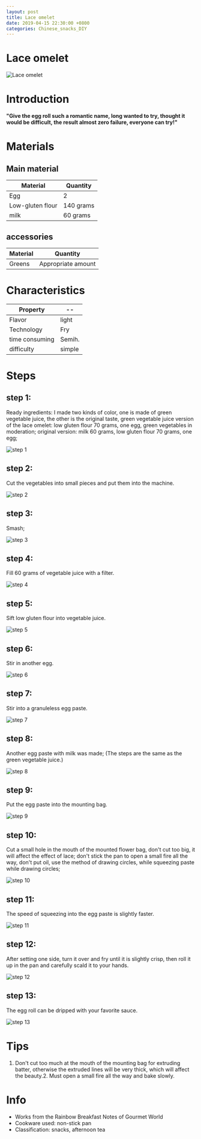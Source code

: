```yaml
---
layout: post
title: Lace omelet
date: 2019-04-15 22:30:00 +0800
categories: Chinese_snacks_DIY
---
```


# Lace omelet

![Lace omelet]({{site.baseurl}}/img/404049/404049.jpg)

# Introduction

**"Give the egg roll such a romantic name, long wanted to try, thought it would be difficult, the result almost zero failure, everyone can try!"**

# Materials


## Main material

Material|Quantity
--|--
Egg|2
Low-gluten flour|140 grams
milk|60 grams

## accessories

Material|Quantity
--|--
Greens|Appropriate amount

# Characteristics

Property|--
--|--
Flavor|light
Technology|Fry
time consuming|Semih.
difficulty|simple

# Steps

## step 1:

Ready ingredients: I made two kinds of color, one is made of green vegetable juice, the other is the original taste, green vegetable juice version of the lace omelet: low gluten flour 70 grams, one egg, green vegetables in moderation; original version: milk 60 grams, low gluten flour 70 grams, one egg;

![step 1]({{site.baseurl}}/img/404049/1.jpg)

## step 2:

Cut the vegetables into small pieces and put them into the machine.

![step 2]({{site.baseurl}}/img/404049/2.jpg)

## step 3:

Smash;

![step 3]({{site.baseurl}}/img/404049/3.jpg)

## step 4:

Fill 60 grams of vegetable juice with a filter.

![step 4]({{site.baseurl}}/img/404049/4.jpg)

## step 5:

Sift low gluten flour into vegetable juice.

![step 5]({{site.baseurl}}/img/404049/5.jpg)

## step 6:

Stir in another egg.

![step 6]({{site.baseurl}}/img/404049/6.jpg)

## step 7:

Stir into a granuleless egg paste.

![step 7]({{site.baseurl}}/img/404049/7.jpg)

## step 8:

Another egg paste with milk was made; (The steps are the same as the green vegetable juice.)

![step 8]({{site.baseurl}}/img/404049/8.jpg)

## step 9:

Put the egg paste into the mounting bag.

![step 9]({{site.baseurl}}/img/404049/9.jpg)

## step 10:

Cut a small hole in the mouth of the mounted flower bag, don't cut too big, it will affect the effect of lace; don't stick the pan to open a small fire all the way, don't put oil, use the method of drawing circles, while squeezing paste while drawing circles;

![step 10]({{site.baseurl}}/img/404049/10.jpg)

## step 11:

The speed of squeezing into the egg paste is slightly faster.

![step 11]({{site.baseurl}}/img/404049/11.jpg)

## step 12:

After setting one side, turn it over and fry until it is slightly crisp, then roll it up in the pan and carefully scald it to your hands.

![step 12]({{site.baseurl}}/img/404049/12.jpg)

## step 13:

The egg roll can be dripped with your favorite sauce.

![step 13]({{site.baseurl}}/img/404049/13.jpg)

# Tips

1. Don't cut too much at the mouth of the mounting bag for extruding batter, otherwise the extruded lines will be very thick, which will affect the beauty.2. Must open a small fire all the way and bake slowly.

# Info

- Works from the Rainbow Breakfast Notes of Gourmet World
- Cookware used: non-stick pan
- Classification: snacks, afternoon tea